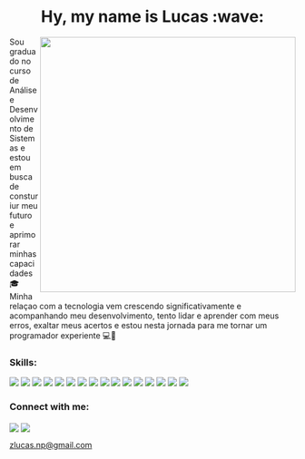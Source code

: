 

<h1 align="center"> Hy, my name is Lucas :wave:</h1>

<img src="https://stories.freepiklabs.com/api/vectors/work-time/pana/render?color=B0BEC5FF&background=simple&hide=" min-width="400px" max-width="450px" width="450px" align="right" >

<p align="left">
  Sou graduado no curso de Análise e Desenvolvimento de Sistemas e estou em busca de consturiur meu futuro e aprimorar minhas capacidades 🎓 <br>
 Minha relaçao com a tecnologia vem crescendo significativamente e acompanhando meu desenvolvimento, tento lidar e aprender com meus erros, exaltar meus acertos e estou nesta jornada para me tornar um programador experiente 💻📘
</p>

<h3> Skills:</h3>
<p align="left">
  <img src="https://img.shields.io/badge/Git-E34F26?style=for-the-badge&logo=git&logoColor=white">
  <img src="https://img.shields.io/badge/HTML5-E34F26?style=for-the-badge&logo=html5&logoColor=white">
  <img src="https://img.shields.io/badge/CSS3-1572B6?style=for-the-badge&logo=css3&logoColor=white">
  <img src="https://img.shields.io/badge/TypeScript-007ACC?style=for-the-badge&logo=typescript&logoColor=white">
  <img src="https://img.shields.io/badge/Node.js-43853D?style=for-the-badge&logo=node.js&logoColor=white">
  <img src="https://img.shields.io/badge/nestjs-E0234E?style=for-the-badge&logo=nestjs&logoColor=white">
  <img src="https://img.shields.io/badge/Express%20js-000000?style=for-the-badge&logo=express&logoColor=white">
  <img src="https://img.shields.io/badge/next%20js-000000?style=for-the-badge&logo=nextdotjs&logoColor=white">
  <img src="https://img.shields.io/badge/React_Native-20232A?style=for-the-badge&logo=react&logoColor=61DAFB">
  <img src="https://img.shields.io/badge/Expo-1B1F23?style=for-the-badge&logo=expo&logoColor=white">
  <img src=https://img.shields.io/badge/styled--components-DB7093?style=for-the-badge&logo=styled-components&logoColor=white>
  <img src="https://img.shields.io/badge/Sass-CC6699?style=for-the-badge&logo=sass&logoColor=white">
  <img src="https://img.shields.io/badge/MongoDB-4EA94B?style=for-the-badge&logo=mongodb&logoColor=white">
  <img src="https://img.shields.io/badge/MySQL-005C84?style=for-the-badge&logo=mysql&logoColor=white">
  <img src= "https://img.shields.io/badge/PostgreSQL-316192?style=for-the-badge&logo=postgresql&logoColor=white">
  <img src="https://img.shields.io/badge/Jest-C21325?style=for-the-badge&logo=jest&logoColor=white">
</p>

<h3> Connect with me:</h3>
<p align="left">
  

  <img align="center" src="https://img.shields.io/badge/Gmail-D14836?style=for-the-badge&logo=gmail&logoColor=white"/>
  
  <a href="https://www.linkedin.com/in/lucas-tavares-79623b202/" target="_blank">
  <img align="center" src="https://img.shields.io/badge/LinkedIn-0077B5?style=for-the-badge&logo=linkedin&logoColor=white="/></a>
  
  <a>zlucas.np@gmail.com</a>
  

</p>
